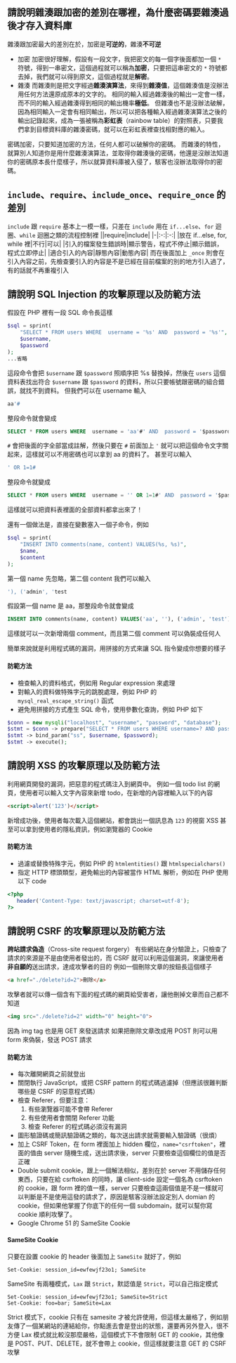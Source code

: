 
## 請說明雜湊跟加密的差別在哪裡，為什麼密碼要雜湊過後才存入資料庫

雜湊跟加密最大的差別在於，加密是**可逆的**，雜湊**不可逆**
- 加密
加密很好理解，假設有一段文字，我把密文的每一個字後面都加一個 `*` 符號，得到一串密文，這個過程就可以稱為**加密**，只要把這串密文的 `*` 符號都去掉，我們就可以得到原文，這個過程就是**解密**。
- 雜湊
而雜湊則是把文字經過**雜湊演算法**，來得到**雜湊值**，這個雜湊值是沒辦法用任何方法還原成原本的文字的。
相同的輸入經過雜湊後的輸出一定會一樣，而不同的輸入經過雜湊得到相同的輸出機率**極低**。
但雜湊也不是沒辦法破解，因為相同輸入一定會有相同輸出，所以可以把各種輸入經過雜湊演算法之後的輸出記錄起來，成為一張被稱為**彩虹表**（rainbow table）的對照表，只要我們拿到目標資料庫的雜湊密碼，就可以在彩虹表裡查找相對應的輸入。

密碼加密，只要知道加密的方法，任何人都可以破解你的密碼。
而雜湊的特性，就算別人知道你是用什麼雜湊演算法，並取得你雜湊後的密碼，他還是沒辦法知道你的密碼原本長什麼樣子，所以就算資料庫被入侵了，駭客也沒辦法取得你的密碼。

## `include`、`require`、`include_once`、`require_once` 的差別

`include` 跟 `require` 基本上一模一樣，只差在 `include` 用在 `if...else`、`for` 迴圈、`while` 迴圈之類的流程控制裡
||require|include|
|-|:-:|:-:|
|放在 if...else, for, while 裡|不行|可以|
|引入的檔案發生錯誤時|顯示警告，程式不停止|顯示錯誤，程式立即停止|
|適合引入的內容|靜態內容|動態內容|
而在後面加上 `_once` 則會在引入內容之前，先檢查要引入的內容是不是已經在目前檔案的別的地方引入過了，有的話就不再重複引入


## 請說明 SQL Injection 的攻擊原理以及防範方法

假設在 PHP 裡有一段 SQL 命令長這樣
```php
$sql = sprint(
	"SELECT * FROM users WHERE  username = '%s' AND  password = '%s'",
	$username,
	$password
);
...省略
```
這段命令會把 `$username` 跟 `$password` 照順序把 %s 替換掉，然後在 `users` 這個資料表找出符合 `$username` 跟 `$password` 的資料，所以只要帳號跟密碼的組合錯誤，就找不到資料。
但我們可以在 username 輸入
```php
aa'#
```
整段命令就會變成
```sql
SELECT * FROM users WHERE  username = 'aa'#' AND  password = '$password'
```
`#` 會把後面的字全部當成註解，然後只要在 `#` 前面加上 `'` 就可以把這個命令文字關起來，這樣就可以不用密碼也可以拿到 aa 的資料了。
甚至可以輸入
```php
' OR 1=1#
```
整段命令就變成
```sql
SELECT * FROM users WHERE  username = '' OR 1=1#' AND  password = '$password'
```
這樣就可以把資料表裡面的全部資料都拿出來了！

還有一個做法是，直接在變數塞入一個子命令，例如
```php
$sql = sprint(
	"INSERT INTO comments(name, content) VALUES(%s, %s)",
	$name,
	$content
);
```
第一個 name 先忽略，第二個 content 我們可以輸入
```sql
'), ('admin', 'test
```
假設第一個 name 是 aa，那整段命令就會變成
```sql
INSERT INTO comments(name, content) VALUES('aa', ''), ('admin', 'test')
```
這樣就可以一次新增兩個 comment，而且第二個 comment 可以偽裝成任何人

簡單來說就是利用程式碼的漏洞，用拼接的方式來讓 SQL 指令變成你想要的樣子

#### 防範方法
- 檢查輸入的資料格式，例如用 Regular expression 來處理
- 對輸入的資料做特殊字元的跳脫處理，例如 PHP 的 `mysql_real_escape_string()` 函式
- 避免用拼接的方式產生 SQL 命令，使用參數化查詢，例如 PHP 如下
```php
$conn = new mysqli("localhost", "username", "password", "database");
$stmt = $conn -> prepare("SELECT * FROM users WHERE username=? AND password=?");
$stmt -> bind_param("ss", $username, $password);
$stmt -> execute();
```

##  請說明 XSS 的攻擊原理以及防範方法

利用網頁開發的漏洞，把惡意的程式碼注入到網頁中。
例如一個 todo list 的網頁，使用者可以輸入文字內容來新增 todo，在新增的內容裡輸入以下的內容
```html
<script>alert('123')</script>
```
新增成功後，使用者每次載入這個網站，都會跳出一個訊息為 `123` 的視窗
XSS 甚至可以拿到使用者的隱私資訊，例如瀏覽器的 Cookie

#### 防範方法
- 過濾或替換特殊字元，例如 PHP 的 `htmlentities()` 跟 `htmlspecialchars()`
- 指定 HTTP 標頭類型，避免輸出的內容被當作 HTML 解析，例如在 PHP 使用以下 code
```php
<?php
   header('Content-Type: text/javascript; charset=utf-8');
?>
```

## 請說明 CSRF 的攻擊原理以及防範方法

**跨站請求偽造**（Cross-site request forgery）
有些網站在身分驗證上，只檢查了請求的來源是不是由使用者發出的，而 CSRF 就可以利用這個漏洞，來讓使用者**非自願的**送出請求，達成攻擊者的目的
例如一個刪除文章的按鈕長這個樣子
```html
<a href="./delete?id=2">刪除</a>
```
攻擊者就可以傳一個含有下面的程式碼的網頁給受害者，讓他刪掉文章而自己都不知道
```html
<img src="./delete?id=2" width="0" height="0">
```
因為 img tag 也是用 GET 來發送請求
如果把刪除文章改成用 POST
則可以用 form 來偽裝，發送 POST 請求

#### 防範方法
- 每次離開網頁之前就登出
- 關閉執行 JavaScript，或把 CSRF pattern 的程式碼過濾掉（但應該很難判斷哪些是 CSRF 的惡意程式碼）
- 檢查 Referer，但要注意：
	1. 有些瀏覽器可能不會帶 Referer
	2. 有些使用者會關閉 Referer 功能
	3. 檢查 Referer 的程式碼必須沒有漏洞
- 圖形驗證碼或簡訊驗證碼之類的，每次送出請求就需要輸入驗證碼（很煩）
- 加上 CSRF Token，在 form 裡面加上 hidden 欄位，`name="csrftoken"`，裡面的值由 server 隨機生成，送出請求後，server 只要檢查這個欄位的值是否正確
- Double submit cookie，跟上一個解法相似，差別在於 server 不用儲存任何東西，只要在給 csrftoken 的同時，讓 client-side 設定一個名為 csrftoken 的 cookie，跟 form 裡的值一樣，server 只要檢查這兩個值是不是一樣就可以判斷是不是使用這發的請求了，原因是駭客沒辦法設定別人 domian 的 cookie，但如果他掌握了你底下的任何一個 subdomain，就可以幫你寫 cookie 順利攻擊了。
- Google Chrome 51 的 SameSite Cookie

#### SameSite Cookie
只要在設置 cookie 的 header 後面加上 `SameSite` 就好了，例如
```
Set-Cookie: session_id=ewfewjf23o1; SameSite
```
SameSite 有兩種模式，`Lax` 跟 `Strict`，默認值是 `Strict`，可以自己指定模式
```
Set-Cookie: session_id=ewfewjf23o1; SameSite=Strict
Set-Cookie: foo=bar; SameSite=Lax
```
Strict 模式下，cookie 只有在 samesite 才被允許使用，但這樣太嚴格了，例如朋友傳了一個某網站的連結給你，你點進去會是登出的狀態，還要再另外登入，很不方便
Lax 模式就比較沒那麼嚴格，這個模式下不會限制 GET 的 cookie，其他像是 POST、PUT、DELETE，就不會帶上 cookie，但這樣就要注意 GET 的 CSRF 攻擊